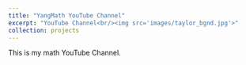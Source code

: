 ```yaml
---
title: "YangMath YouTube Channel"
excerpt: "YouTube Channel<br/><img src='images/taylor_bgnd.jpg'>"
collection: projects
---
```


This is my math YouTube Channel.
